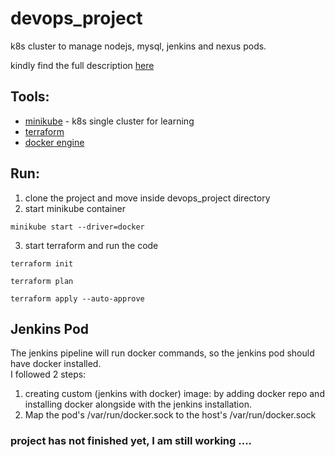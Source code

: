 # devops_project

k8s cluster to manage nodejs, mysql, jenkins and nexus pods. 

kindly find the full description [here](https://github.com/Dina-Adel-1302/devops_project/blob/45329a3efa8acb63c61165af58703f68a3cfc73e/project%20description.pdf)

## Tools: 

- [minikube](https://serverok.in/install-minikube-with-docker-driver-on-ubuntu) -  k8s single cluster for learning
- [terraform](https://developer.hashicorp.com/terraform/downloads)
- [docker engine](https://docs.docker.com/engine/install/)

## Run:
1. clone the project and move inside devops_project directory
2. start minikube container
```
minikube start --driver=docker
```
3. start terraform and run the code
```
terraform init
```
```
terraform plan
```
```
terraform apply --auto-approve
```

## Jenkins Pod
The jenkins pipeline will run docker commands, so the jenkins pod should have docker installed.\
I followed 2 steps: 
1. creating custom (jenkins with docker) image: by adding docker repo and installing docker alongside with the jenkins installation. 
2. Map the pod's /var/run/docker.sock to the host's /var/run/docker.sock

### project has not finished yet, I am still working .... 




